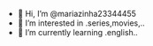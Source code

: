 - 👋 Hi, I’m @mariazinha23344455
- 👀 I’m interested in .series,movies,..
- 🌱 I’m currently learning .english..


<!---
mariazinha23344455/mariazinha23344455 is a ✨ special ✨ repository because its `README.md` (this file) appears on your GitHub profile.
You can click the Preview link to take a look at your changes.
--->
